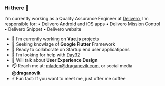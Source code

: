 ### Hi there 👋

I'm currently working as a Quality Assurance Engineer at [Delivero](https://Delivero.rs), I'm responsible for:
• Delivero Android and iOS apps
• Delivero Mission Control
• Delivero Snippet
• Delivero website

- 🔭 I’m currently working on **Vue.js** projects
- 🌱 Seeking knowlage of **Google Flutter** Framework
- 👯 Ready to collaborate on Startup end user applicatipons 
- 🤔 I’m looking for help with [Day32](https://github.com/draganovik/Day32)
- 💬 Will talk about **User Experience Design**
- 📫 Reach me at: mladen@draganovik.com, or social media **@draganovik**
- ⚡ Fun fact: If you want to meet me, just offer me coffee

